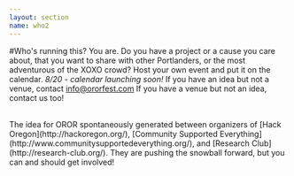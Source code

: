 ```yaml
---
layout: section
name: who2
---
```

#Who's running this?
You are. Do you have a project or a cause you care about, that you want to share with other Portlanders, or the most adventurous of the XOXO crowd? Host your own event and put it on the calendar. *8/20 - calendar launching soon!* If you have an idea but not a venue, contact [info@ororfest.com](mailto:info@ororfest.com) If you have a venue but not an idea, contact us too!

<br>
The idea for OROR spontaneously generated between organizers of [Hack Oregon](http://hackoregon.org/), [Community Supported Everything](http://www.communitysupportedeverything.org/), and [Research Club](http://research-club.org/). They are pushing the snowball forward, but you can and should get involved!
